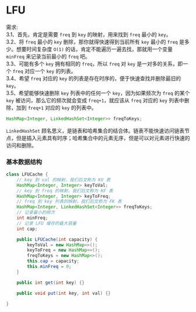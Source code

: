 # LFU

需求:  
3.1、首先，肯定是需要 `freq` 到 `key` 的映射，用来找到 `freq` 最小的 `key`。  
3.2、将 `freq` 最小的 `key` 删除，那你就得快速得到当前所有 `key` 最小的 `freq` 是多少。想要时间复杂度 `O(1)` 的话，肯定不能遍历一遍去找，那就用一个变量 `minFreq` 来记录当前最小的 `freq` 吧。  
3.3、可能有多个 `key` 拥有相同的 `freq`，所以 `freq` 对 `key` 是一对多的关系，即一个 `freq` 对应一个 `key` 的列表。  
3.4、希望 `freq` 对应的 `key` 的列表是存在时序的，便于快速查找并删除最旧的 `key`。  
3.5、希望能够快速删除 `key` 列表中的任何一个 `key`，因为如果频次为 `freq` 的某个 `key` 被访问，那么它的频次就会变成 `freq+1`，就应该从 `freq` 对应的 `key` 列表中删除，加到 `freq+1` 对应的 `key` 的列表中。  

```java
HashMap<Integer, LinkedHashSet<Integer>> freqToKeys;
```
`LinkedHashSet` 顾名思义，是链表和哈希集合的结合体。链表不能快速访问链表节点，但是插入元素具有时序；哈希集合中的元素无序，但是可以对元素进行快速的访问和删除。  

### 基本数据结构  
```java
class LFUCache {
    // key 到 val 的映射，我们后文称为 KV 表
    HashMap<Integer, Integer> keyToVal;
    // key 到 freq 的映射，我们后文称为 KF 表
    HashMap<Integer, Integer> keyToFreq;
    // freq 到 key 列表的映射，我们后文称为 FK 表
    HashMap<Integer, LinkedHashSet<Integer>> freqToKeys;
    // 记录最小的频次
    int minFreq;
    // 记录 LFU 缓存的最大容量
    int cap;

    public LFUCache(int capacity) {
        keyToVal = new HashMap<>();
        keyToFreq = new HashMap<>();
        freqToKeys = new HashMap<>();
        this.cap = capacity;
        this.minFreq = 0;
    }

    public int get(int key) {}

    public void put(int key, int val) {}

}
```